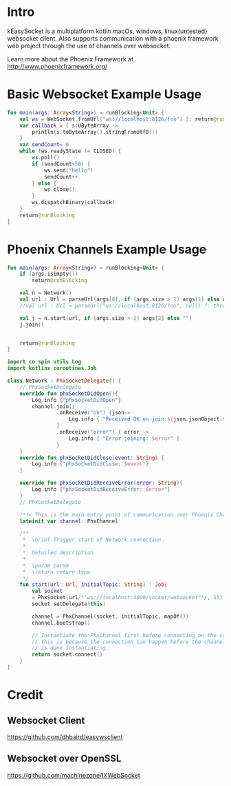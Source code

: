 # Intro
   kEasySocket is a multiplatform kotlin macOs, windows, linux(untested) websocket client. Also supports communication with a phoenix framework web project through the use of channels over websocket.

  Learn more about the Phoenix Framework at http://www.phoenixframework.org/
  
# Basic Websocket Example Usage

```kotlin
fun main(args: Array<String>) = runBlocking<Unit> {
    val ws = WebSocket.fromUrl("ws://localhost:8126/foo") ?: return@runBlocking
    var callback = { s:UByteArray ->
        println(s.toByteArray().stringFromUtf8())
    }
    var sendCount= 0
    while (ws.readyState != CLOSED) {
        ws.poll()
        if (sendCount<50) {
            ws.send("hello")
            sendCount++
        } else {
            ws.close()
        }
        ws.dispatchBinary(callback)
    }
    return@runBlocking
}
```

# Phoenix Channels Example Usage

```kotlin
fun main(args: Array<String>) = runBlocking<Unit> {
    if (args.isEmpty())
        return@runBlocking

    val n = Network()
    val url : Url = parseUrl(args[0], if (args.size > 1) args[1] else null) ?: throw Exception("Can't parse Url")
    //val url : Url = parseUrl("ws://localhost:8126/foo", null) ?: throw Exception("Can't parse Url")

    val j = n.start(url, if (args.size > 2) args[2] else "")
    j.join()


    return@runBlocking
}
```


```kotlin
import co.spin.utils.Log
import kotlinx.coroutines.Job

class Network : PhxSocketDelegate() {
    // PhxSocketDelegate
    override fun phxSocketDidOpen(){
        Log.info {"phxSocketDidOpen"}
        channel.join()
                .onReceive("ok") {json->
                    Log.info { "Received OK on join:${json.jsonObject.toString()}"}
                }
                .onReceive("error") { error ->
                    Log.info { "Error joining: $error" }
                }
    }
    override fun phxSocketDidClose(event: String) {
        Log.info {"phxSocketDidClose: $event"}
    }

    override fun phxSocketDidReceiveError(error: String){
        Log.info {"phxSocketDidReceiveError: $error"}
    }
    // PhxSocketDelegate

    /*!< This is the main entry point of communication over Phoenix Channels. */
    lateinit var channel: PhxChannel

    /**
     *  \brief Trigger start of Network connection.
     *
     *  Detailed description
     *
     *  \param param
     *  \return return type
     */
    fun start(url: Url, initialTopic: String) : Job{
        val socket
        = PhxSocket(url/*"ws://localhost:4000/socket/websocket"*/, 15)
        socket.setDelegate(this)

        channel = PhxChannel(socket, initialTopic, mapOf())
        channel.bootstrap()

        // Instantiate the PhxChannel first before connecting on the socket.
        // This is because the connection can happen before the channel
        // is done instantiating.
        return socket.connect()
    }
}
```

# Credit
## Websocket Client
   https://github.com/dhbaird/easywsclient
## Websocket over OpenSSL
  https://github.com/machinezone/IXWebSocket
